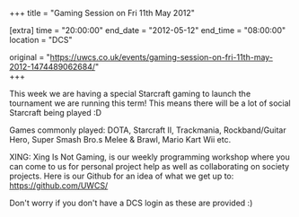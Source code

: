 +++
title = "Gaming Session on Fri 11th May 2012"

[extra]
time = "20:00:00"
end_date = "2012-05-12"
end_time = "08:00:00"
location = "DCS"

original = "https://uwcs.co.uk/events/gaming-session-on-fri-11th-may-2012-1474489062684/"    
+++

This week we are having a special Starcraft gaming to launch the tournament we are running this term\! This means there will be a lot of social Starcraft being played :D

Games commonly played: DOTA, Starcraft II, Trackmania, Rockband/Guitar Hero, Super Smash Bro.s Melee & Brawl, Mario Kart Wii etc.

XING: Xing Is Not Gaming, is our weekly programming workshop where you can come to us for personal project help as well as collaborating on society projects. Here is our Github for an idea of what we get up to: https://github.com/UWCS/

Don't worry if you don't have a DCS login as these are provided :)

